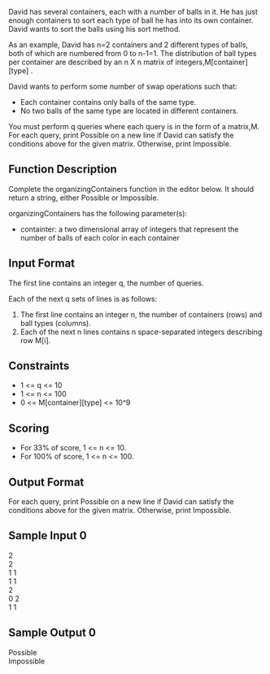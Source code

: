 David has several containers, each with a number of balls in it. He has just enough containers to sort each type of ball he has into its own container. David wants to sort the balls using his sort method.

As an example, David has n=2 containers and 2 different types of balls, both of which are numbered from 0 to n-1=1. The distribution of ball types per container are described by an n X n matrix of integers,M[container][type] . 

David wants to perform some number of swap operations such that:
<ul>
    <li> Each container contains only balls of the same type.</li>
    <li> No two balls of the same type are located in different containers.</li>
</ul>
You must perform q queries where each query is in the form of a matrix,M. For each query, print Possible on a new line if David can satisfy the conditions above for the given matrix. Otherwise, print Impossible.

<h2>Function Description</h2>

Complete the organizingContainers function in the editor below. It should return a string, either Possible or Impossible.

organizingContainers has the following parameter(s):
<ul>
    <li> containter: a two dimensional array of integers that represent the number of balls of each color in each container</li>
</ul>

<h2>Input Format</h2>

The first line contains an integer q, the number of queries.

Each of the next q sets of lines is as follows:
<ol>
    <li>The first line contains an integer n, the number of containers (rows) and ball types (columns).</li>
    <li>Each of the next n lines contains n space-separated integers describing row M[i].</li>
</ol>

<h2>Constraints</h2>
<ul>
    <li> 1 <= q <= 10 </li>
    <li> 1 <= n <= 100 </li>
    <li> 0 <= M[container][type] <= 10^9 </li>
</ul>

<h2>Scoring</h2>
<ul>
    <li> For 33% of score, 1 <= n <= 10. </li>
    <li> For 100% of score, 1 <= n <= 100. </li>
</ul>

<h2>Output Format</h2>

For each query, print Possible on a new line if David can satisfy the conditions above for the given matrix. Otherwise, print Impossible.

<h2>Sample Input 0</h2>

2<br>
2<br>
1 1<br>
1 1<br>
2<br>
0 2<br>
1 1

<h2>Sample Output 0</h2>

Possible<br>
Impossible
